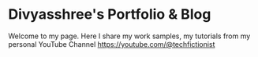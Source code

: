 # Divyasshree's Portfolio & Blog

Welcome to my page. Here I share my work samples, my tutorials from my personal YouTube Channel https://youtube.com/@techfictionist